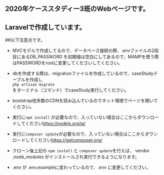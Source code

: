 
## 2020年ケーススタディー3班のWebページです。

## Laravelで作成しています。

##以下注意点です。


- MVCモデルで作成してるので、データベース接続の際、.envファイルの2段目にあるDB_PASSWORD
を初期値は空白にしてあるので、MAMPを使う際はPASSWORDをrootに変更してくださいしてください。

- dbを作成する際は、migrationファイルを作成しているので、caseStudyテーブルを作成し  
`php artisan migrate`  
をターミナル（コマンド）でcaseStudy実行してください。

- bootstrap他多数のCDNを読み込んでいるのでネット環境でページを開いてください。

- 実行に`npm install` が必要なので、入っていない場合はここからダウンロードしてください<a>https://nodejs.org/ja/</a>

- 実行に`composer update`が必要なので、入っていない場合はここからダウンロードしてください<a>https://getcomposer.org/</a>

- クローン後上記の `npm install` と `composer update`を行えば、 vendor ,node_modules がインストールされ実行できるようになります。

- .env が .env.exampleに変わっているので、.env に変更してください。